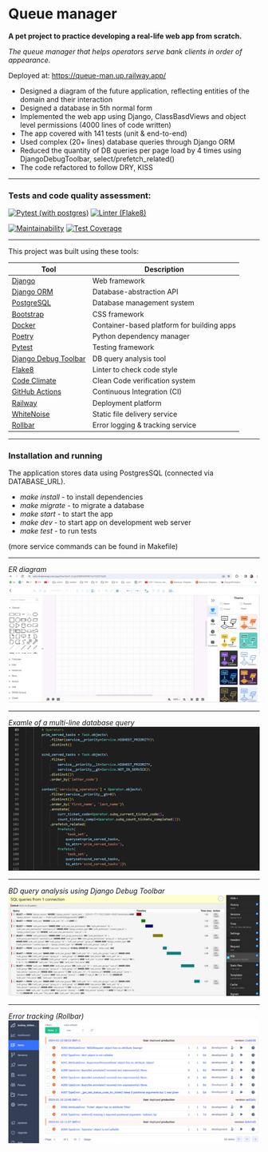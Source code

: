 # Queue manager

**A pet project to practice developing a real-life web app from scratch.**

*The queue manager that helps operators serve bank clients in order of appearance.*

Deployed at: https://queue-man.up.railway.app/

- Designed a diagram of the future application, reflecting entities of the domain and their interaction
- Designed a database in 5th normal form
- Implemented the web app using Django, ClassBasdViews and object level permissions (4000 lines of code written)
- The app covered with 141 tests (unit & end-to-end)
- Used complex (20+ lines) database queries through Django ORM
- Reduced the quantity of DB queries per page load by 4 times using DjangoDebugToolbar, select/prefetch_related()
- The code refactored to follow DRY, KISS


---
### Tests and code quality assessment:
[![Pytest (with postgres)](https://github.com/Andrey-Volkovitskiy/queue-manager/actions/workflows/pytest_with_postgres.yml/badge.svg)](https://github.com/Andrey-Volkovitskiy/queue-manager/actions/workflows/pytest_with_postgres.yml)    [![Linter (Flake8)](https://github.com/Andrey-Volkovitskiy/queue-manager/actions/workflows/flake8_linter.yml/badge.svg)](https://github.com/Andrey-Volkovitskiy/queue-manager/actions/workflows/flake8_linter.yml)

[![Maintainability](https://api.codeclimate.com/v1/badges/44bb226bc3cac3d7dfbd/maintainability)](https://codeclimate.com/github/Andrey-Volkovitskiy/queue-manager/maintainability)    [![Test Coverage](https://api.codeclimate.com/v1/badges/44bb226bc3cac3d7dfbd/test_coverage)](https://codeclimate.com/github/Andrey-Volkovitskiy/queue-manager/test_coverage)


---
This project was built using these tools:

| Tool                                                                        | Description                                             |
|-----------------------------------------------------------------------------|---------------------------------------------------------|
| [Django](https://www.djangoproject.com/)         | Web framework  |
| [Django ORM](https://docs.djangoproject.com/en/4.2/topics/db/)         | Database-abstraction API  |
| [PostgreSQL](https://www.postgresql.org)         | Database management system  |
| [Bootstrap](https://getbootstrap.com/)         | CSS framework  |
| [Docker](https://www.docker.com)       | Container-based platform for building apps  |
| [Poetry](https://poetry.eustace.io/)         | Python dependency manager  |
| [Pytest](https://docs.pytest.org/)               | Testing framework |
| [Django Debug Toolbar](https://django-debug-toolbar.readthedocs.io/)      | DB query analysis tool |
| [Flake8](https://flake8.pycqa.org/)               | Linter to check code style |
| [Code Climate](https://codeclimate.com/)               | Clean Code verification system |
| [GitHub Actions](https://github.com/features/actions)               | Continuous Integration (CI) |
| [Railway](https://railway.app)               | Deployment platform |
| [WhiteNoise](https://whitenoise.readthedocs.io/)               | Static file delivery service |
| [Rollbar](https://rollbar.com/)               | Error logging & tracking service |


---
### Installation and running
The application stores data using PostgresSQL (connected via DATABASE_URL).

- *make install* - to install dependencies
- *make migrate* - to migrate a database
- *make start* - to start the app
- *make dev* - to start app on development web server
- *make test* - to run tests

(more service commands can be found in Makefile)

---
*ER diagram*
![er diagram](https://github.com/Andrey-Volkovitskiy/queue-manager/blob/main/staticfiles/readme/er_diagram.jpg?raw=true)

---

*Examle of a multi-line database query*
![Multi-line DB query](https://github.com/Andrey-Volkovitskiy/queue-manager/blob/main/staticfiles/readme/comlpex_query.jpg?raw=true)

---

*BD query analysis using Django Debug Toolbar*
![Django Debug Toolbar](https://github.com/Andrey-Volkovitskiy/queue-manager/blob/main/staticfiles/readme/django_debug_toolbar.jpg?raw=true)

---

*Error tracking (Rollbar)*
![Error tracking (Rollbar)](https://github.com/Andrey-Volkovitskiy/queue-manager/blob/main/staticfiles/readme/rollbar.jpg?raw=true)
